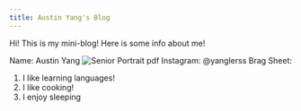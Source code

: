 ```yaml
---
title: Austin Yang's Blog
---
```


Hi! This is my mini-blog! Here is some info about me! 

Name: Austin Yang
![Senior Portrait pdf](https://user-images.githubusercontent.com/85889609/172522622-1ba41932-6725-4180-b2d4-5b0fa9942254.png)
Instagram: @yanglerss
Brag Sheet: 
1) I like learning languages! 
2) I like cooking!
3) I enjoy sleeping

